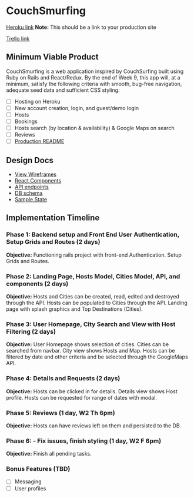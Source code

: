 # CouchSmurfing

[Heroku link][heroku] **Note:** This should be a link to your production site

[Trello link][trello]

[heroku]: http://www.herokuapp.com
[trello]: https://trello.com/b/Dlrfvj2Q/couchsmurfing

## Minimum Viable Product

CouchSmurfing is a web application inspired by CouchSurfing built using Ruby on Rails
and React/Redux.  By the end of Week 9, this app will, at a minimum, satisfy the
following criteria with smooth, bug-free navigation, adequate seed data and
sufficient CSS styling:

- [ ] Hosting on Heroku
- [ ] New account creation, login, and guest/demo login
- [ ] Hosts
- [ ] Bookings
- [ ] Hosts search (by location & availability) & Google Maps on search
- [ ] Reviews
- [ ] [Production README](docs/production_readme.md)

## Design Docs
* [View Wireframes][wireframes]
* [React Components][components]
* [API endpoints][api-endpoints]
* [DB schema][schema]
* [Sample State][sample-state]

[wireframes]: docs/wireframes
[components]: docs/component-hierarchy.md
[sample-state]: docs/sample-state.md
[api-endpoints]: docs/api-endpoints.md
[schema]: docs/schema.md

## Implementation Timeline

### Phase 1: Backend setup and Front End User Authentication, Setup Grids and Routes (2 days)

**Objective:** Functioning rails project with front-end Authentication. Setup Grids and Routes.

### Phase 2: Landing Page, Hosts Model, Cities Model, API, and components (2 days)

**Objective:** Hosts and Cities can be created, read, edited and destroyed through
the API. Hosts can be populated to Cities through the API. Landing page with
splash graphics and Top Destinations (Cities).

### Phase 3: User Homepage, City Search and View with Host Filtering (2 days)

**Objective:** User Homepage shows selection of cities. Cities can be searched from navbar.
City view shows Hosts and Map. Hosts can be filtered by date and other criteria and be
selected through the GoogleMaps API.

### Phase 4: Details and Requests (2 days)

**Objective:** Hosts can be clicked in for details. Details view shows Host profile.
Hosts can be requested for range of dates with modal.

### Phase 5: Reviews (1 day, W2 Th 6pm)

**Objective:** Hosts can have reviews left on them and persisted to the DB.

### Phase 6: - Fix issues, finish styling (1 day, W2 F 6pm)

**Objective:** Finish all pending tasks.

### Bonus Features (TBD)
- [ ] Messaging
- [ ] User profiles
